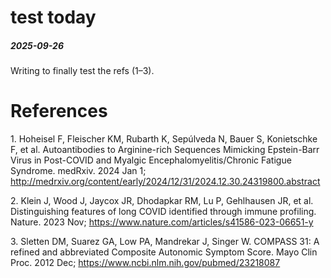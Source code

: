 # test today

##### 2025-09-26

Writing to finally test the refs (1–3).

# References

<div id="refs" class="references csl-bib-body" entry-spacing="0">

<div id="ref-hoheiselAutoantibodiesArgininerichSequences2024" class="csl-entry">

<span class="csl-left-margin">1. </span><span class="csl-right-inline">Hoheisel F, Fleischer KM, Rubarth K, Sepúlveda N, Bauer S, Konietschke F, et al. Autoantibodies to <span class="nocase">Arginine-rich Sequences Mimicking Epstein-Barr Virus</span> in Post-COVID and Myalgic Encephalomyelitis/Chronic Fatigue Syndrome. medRxiv. 2024 Jan 1; <http://medrxiv.org/content/early/2024/12/31/2024.12.30.24319800.abstract></span>

</div>

<div id="ref-kleinDistinguishingFeaturesLong2023" class="csl-entry">

<span class="csl-left-margin">2. </span><span class="csl-right-inline">Klein J, Wood J, Jaycox JR, Dhodapkar RM, Lu P, Gehlhausen JR, et al. Distinguishing features of long COVID identified through immune profiling. Nature. 2023 Nov; <https://www.nature.com/articles/s41586-023-06651-y></span>

</div>

<div id="ref-slettenCOMPASS31Refined2012" class="csl-entry">

<span class="csl-left-margin">3. </span><span class="csl-right-inline">Sletten DM, Suarez GA, Low PA, Mandrekar J, Singer W. COMPASS 31: A refined and abbreviated Composite Autonomic Symptom Score. Mayo Clin Proc. 2012 Dec; <https://www.ncbi.nlm.nih.gov/pubmed/23218087></span>

</div>

</div>
